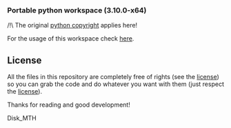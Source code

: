 ### Portable python workspace (3.10.0-x64)


/!\ The original [python copyright](https://www.python.org/) applies here!


For the usage of this workspace check [here](https://github.com/Disk-MTH/Portable-python-workspace).

## License

All the files in this repository are completely free of rights (see the  [license](https://github.com/Disk-MTH/Portable-python-workspace/blob/3.10.0-x64/license.txt)) so you can grab the code and do whatever you want with them (just respect the  [license](https://github.com/Disk-MTH/Portable-python-workspace/blob/3.10.0-x64/license.txt)).

Thanks for reading and good development!

Disk_MTH